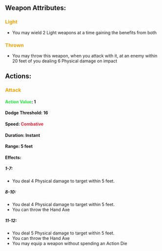 ## Weapon Attributes:
### <span style="font-weight:bold;color:rgb(240, 164, 0)">Light</span>
- You may wield 2 Light weapons at a time gaining the benefits from both
### <span style="font-weight:bold;color:rgb(240, 164, 0)">Thrown</span>
- You may throw this weapon, when you attack with it, at an enemy within 20 feet of you dealing 6 Physical damage on impact
## Actions:
### <span style="font-weight:bold;color:rgb(240, 164, 0)">Attack</span>
#### <span style="font-weight:bold;color:rgb(33, 235, 60)">Action Value</span>: 1
#### Dodge Threshold: 16
#### Speed: <span style="font-weight:bold; color:rgb(235, 33, 53)">Combative</span>
#### Duration: Instant
#### Range: 5 feet
#### Effects:
##### 1-7:
- You deal 4 Physical damage to target within 5 feet.
##### 8-10:
- You deal 4 Physical damage to target within 5 feet.
- You can throw the Hand Axe
##### 11-12:
- You deal 5 Physical damage to target within 5 feet.
- You can throw the Hand Axe
- You may equip a weapon without spending an Action Die
